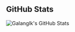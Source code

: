 ## GitHub Stats
![Galanglk's GitHub Stats](https://github-readme-stats.vercel.app/api?username=galang72&show_icons=true&theme=merko)
